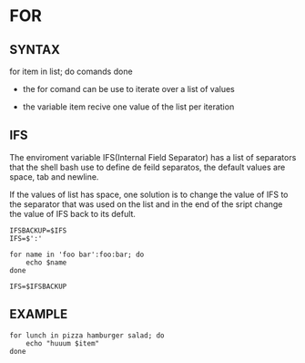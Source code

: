 # FOR

## SYNTAX

for item in list; do
    comands
done

- the for comand can be use to iterate over a list of values

- the variable item recive one value of the list per iteration

## IFS

The enviroment variable IFS(Internal Field Separator) has a list of separators that the shell bash use to define de feild separatos, the default values are space, tab and newline.

If the values of list has space, one solution is to change the value of IFS to the separator that was used on the list and in the end of the sript change the value of IFS back to its defult.

```
IFSBACKUP=$IFS
IFS=$':'

for name in 'foo bar':foo:bar; do
    echo $name
done

IFS=$IFSBACKUP
```

## EXAMPLE

```
for lunch in pizza hamburger salad; do
    echo "huuum $item"
done
```